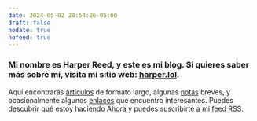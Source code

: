 ```yaml
---
date: 2024-05-02 20:54:26-05:00
draft: false
nodate: true
nofeed: true
---
```


### Mi nombre es Harper Reed, y este es mi blog. Si quieres saber más sobre mí, visita mi sitio web: [harper.lol](https://harper.lol).

Aquí encontrarás [artículos](/posts) de formato largo, algunas [notas](/notes) breves, y ocasionalmente algunos [enlaces](/links) que encuentro interesantes. Puedes descubrir qué estoy haciendo [Ahora](/now) y puedes suscribirte a mi [feed RSS](/index.xml).